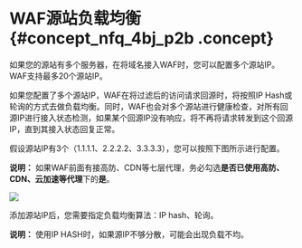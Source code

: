 # WAF源站负载均衡 {#concept_nfq_4bj_p2b .concept}

如果您的源站有多个服务器，在将域名接入WAF时，您可以配置多个源站IP。WAF支持最多20个源站IP。

如果您配置了多个源站IP，WAF在将过滤后的访问请求回源时，将按照IP Hash或轮询的方式去做负载均衡。同时，WAF也会对多个源站进行健康检查，对所有回源IP进行接入状态检测，如果某个回源IP没有响应，将不再将请求转发到这个回源IP，直到其接入状态回复正常。

假设源站IP有3个（1.1.1.1、2.2.2.2、3.3.3.3），您可以按照下图所示进行配置。

**说明：** 如果WAF前面有接高防、CDN等七层代理，务必勾选**是否已使用高防、CDN、云加速等代理**下的**是**。

![](http://static-aliyun-doc.oss-cn-hangzhou.aliyuncs.com/assets/img/15556/15371769307702_zh-CN.jpg)

添加源站IP后，您需要指定负载均衡算法：IP hash、轮询。

**说明：** 使用IP HASH时，如果源IP不够分散，可能会出现负载不均。

